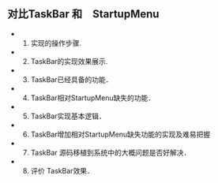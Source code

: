 ## 对比TaskBar 和　StartupMenu
  - 1. 实现的操作步骤.
  - 2. TaskBar的实现效果展示.
  - 3. TaskBar已经具备的功能．
  - 4. TaskBar相对StartupMenu缺失的功能．
  - 5. TaskBar实现基本逻辑．
  - 6. TaskBar增加相对StartupMenu缺失功能的实现及难易把握
  - 7. TaskBar 源码移植到系统中的大概问题是否好解决．
  - 8. 评价 TaskBar效果．
